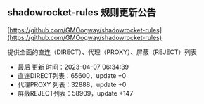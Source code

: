 ## shadowrocket-rules 规则更新公告

[https://github.com/GMOogway/shadowrocket-rules](https://github.com/GMOogway/shadowrocket-rules)

提供全面的直连（DIRECT）、代理（PROXY）、屏蔽（REJECT）列表
- 最后 更新 时间：2023-04-07 06:34:39
- 直连DIRECT列表：65600，update +0
- 代理PROXY 列表：32888，update +0
- 屏蔽REJECT列表：58909，update +147